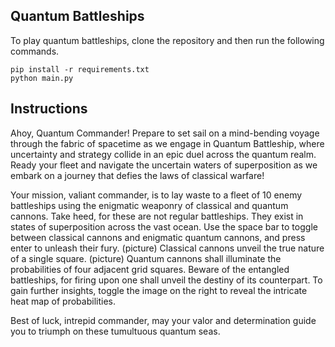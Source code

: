 Quantum Battleships
-------------------

To play quantum battleships, clone the repository and then run the following commands.
```
pip install -r requirements.txt
python main.py
```

Instructions
------------
Ahoy, Quantum Commander! Prepare to set sail on a mind-bending voyage through the fabric of spacetime as we engage in Quantum Battleship, where uncertainty and strategy collide in an epic duel across the quantum realm. Ready your fleet and navigate the uncertain waters of superposition as we embark on a journey that defies the laws of classical warfare!

Your mission, valiant commander, is to lay waste to a fleet of 10 enemy battleships using the enigmatic weaponry of classical and quantum cannons. 
Take heed, for these are not regular battleships. They exist in states of superposition across the vast ocean.
Use the space bar to toggle between classical cannons and enigmatic quantum cannons, and press enter to unleash their fury.
(picture) Classical cannons unveil the true nature of a single square.
(picture) Quantum cannons shall illuminate the probabilities of four adjacent grid squares. 
Beware of the entangled battleships, for firing upon one shall unveil the destiny of its counterpart. 
To gain further insights, toggle the image on the right to reveal the intricate heat map of probabilities. 

Best of luck, intrepid commander, may your valor and determination guide you to triumph on these tumultuous quantum seas.

